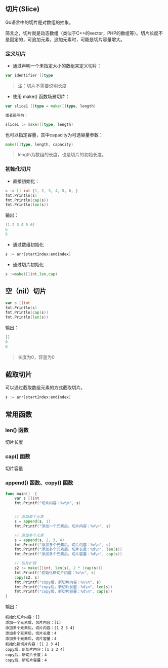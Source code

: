 ## 切片\(Slice\)

Go语言中的切片是对数组的抽象。

简言之，切片就是动态数组（类似于C++的vector，PHP的数组等）。切片长度不是固定的，可追加元素，追加元素时，可能是切片容量增大。

### 定义切片

* 通过声明一个未指定大小的数组来定义切片：

```go
var identifier []type
```

> 注：切片不需要说明长度

* 使用 make\(\) 函数场景切片：

```go
var slice1 []type = make([]type, length)

或者简写为：

slice1 := make([]type, length)
```

也可以指定容量，其中capacity为可选容量参数：

```go
make([]type, length, capacity)
```

> length为数组的长度，也是切片的初始长度。

### 初始化切片

* 直接初始化：

```go
s := [] int {1, 2, 3, 4, 5, 6, }
fmt.Println(s)
fmt.Println(cap(s))
fmt.Println(len(s))
```

输出：

```go
[1 2 3 4 5 6]
6
6
```

* 通过数组初始化

```go
s := arr[startIndex:endIndex]
```

* 通过切片初始化

```go
s :=make([]int,len,cap)
```

## 空（nil）切片

```go
var s []int
fmt.Println(s)
fmt.Println(cap(s))
fmt.Println(len(s))
```

输出：

```go
[]
0
0
```

> 长度为0，容量为0

## 截取切片

可以通过截取数组元素的方式截取切片。

```go
s := arr[startIndex:endIndex]
```

## 常用函数

### len\(\)  函数

切片长度

### cap\(\) 函数

切片容量

### append\(\) 函数、copy\(\) 函数

```go
func main()  {
    var s []int
    fmt.Printf("切片内容：%v\n", s)


    // 添加单个元素
    s = append(s, 1)
    fmt.Printf("添加一个元素后，切片内容：%v\n", s)

    // 添加多个元素
    s = append(s, 2, 3, 4)
    fmt.Printf("添加多个元素后，切片内容：%v\n", s)
    fmt.Printf("添加多个元素后，切片长度：%d\n", len(s))
    fmt.Printf("添加多个元素后，切片容量：%d\n", cap(s))

    // 切片扩容
    s2 := make([]int, len(s), 2 * (cap(s)))
    fmt.Printf("初始化新切片内容：%v\n", s)
    copy(s2, s)
    fmt.Printf("copy后，新切片内容：%v\n", s)
    fmt.Printf("copy后，新切片长度：%d\n", len(s))
    fmt.Printf("copy后，新切片容量：%d\n", cap(s))
}
```

输出：

```
初始化切片内容：[]
添加一个元素后，切片内容：[1]
添加多个元素后，切片内容：[1 2 3 4]
添加多个元素后，切片长度：4
添加多个元素后，切片容量：4
初始化新切片内容：[1 2 3 4]
copy后，新切片内容：[1 2 3 4]
copy后，新切片长度：4
copy后，新切片容量：4
```



